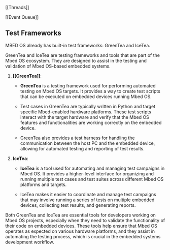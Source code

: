[[Threads]]

[[Event Queue]]

## Test Frameworks

MBED OS already has built-in test frameworks: GreenTea and IceTea.

GreenTea and IceTea are testing frameworks and tools that are part of the Mbed OS ecosystem. They are designed to assist in the testing and validation of Mbed OS-based embedded systems.

1. **[[GreenTea]]**:

   - **GreenTea** is a testing framework used for performing automated testing on Mbed OS targets. It provides a way to create test scripts that can be executed on embedded devices running Mbed OS.

   - Test cases in GreenTea are typically written in Python and target specific Mbed-enabled hardware platforms. These test scripts interact with the target hardware and verify that the Mbed OS features and functionalities are working correctly on the embedded device.

   - GreenTea also provides a test harness for handling the communication between the host PC and the embedded device, allowing for automated testing and reporting of test results.

2. **IceTea**:

   - **IceTea** is a tool used for automating and managing test campaigns in Mbed OS. It provides a higher-level interface for organizing and running multiple test cases and test suites across different Mbed OS platforms and targets.

   - IceTea makes it easier to coordinate and manage test campaigns that may involve running a series of tests on multiple embedded devices, collecting test results, and generating reports.

Both GreenTea and IceTea are essential tools for developers working on Mbed OS projects, especially when they need to validate the functionality of their code on embedded devices. These tools help ensure that Mbed OS operates as expected on various hardware platforms, and they assist in automating the testing process, which is crucial in the embedded systems development workflow.